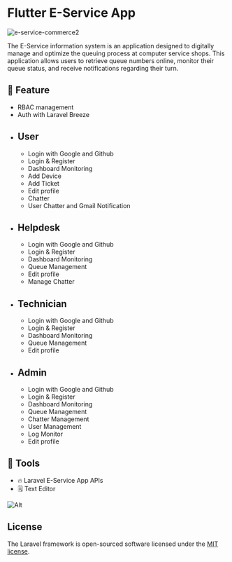 
# Flutter E-Service App

![e-service-commerce2](https://github.com/hawk-xc/Flutter_e_antrean/assets/92193431/c4641c7a-ae02-468e-a270-63ed6a24eece)

The E-Service information system is an application designed to digitally manage and optimize the queuing process at computer service shops. This application allows users to retrieve queue numbers online, monitor their queue status, and receive notifications regarding their turn.

## 🔮 Feature
- RBAC management
- Auth with Laravel Breeze
- ## User
  - Login with Google and Github
  - Login & Register
  - Dashboard Monitoring
  - Add Device
  - Add Ticket
  - Edit profile
  - Chatter
  - User Chatter and Gmail Notification
- ## Helpdesk
  - Login with Google and Github
  - Login & Register
  - Dashboard Monitoring
  - Queue Management
  - Edit profile
  - Manage Chatter
- ## Technician
  - Login with Google and Github
  - Login & Register
  - Dashboard Monitoring
  - Queue Management
  - Edit profile
- ## Admin
  - Login with Google and Github
  - Login & Register
  - Dashboard Monitoring
  - Queue Management
  - Chatter Management
  - User Management
  - Log Monitor
  - Edit profile
  
## 🔑 Tools
- 🔥 Laravel E-Service App APIs
- 🗒️ Text Editor


![Alt](https://repobeats.axiom.co/api/embed/e46d9f081212d996558b180a729d612faad03ce2.svg "Repobeats analytics image")

## License

The Laravel framework is open-sourced software licensed under the [MIT license](https://opensource.org/licenses/MIT).

